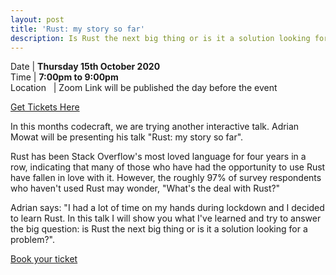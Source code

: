 ```yaml
---
layout: post
title: 'Rust: my story so far'
description: Is Rust the next big thing or is it a solution looking for a problem?
---
```


Date | **Thursday 15th October 2020** <br>
Time | **7:00pm to 9:00pm**<br>
Location &nbsp; | Zoom Link will be published the day before the event

[Get Tickets Here](https://www.eventbrite.com/e/rust-my-story-so-far-tickets-123514460075)

In this months codecraft, we are trying another interactive talk. Adrian Mowat will be presenting his talk "Rust: my story so far".

Rust has been Stack Overflow's most loved language for four years in a row, indicating that many of those who have had the opportunity to use Rust have fallen in love with it. However, the roughly 97% of survey respondents who haven't used Rust may wonder, "What's the deal with Rust?"

Adrian says: "I had a lot of time on my hands during lockdown and I decided to learn Rust. In this talk I will show you what I've learned and try to answer the big question: is Rust the next big thing or is it a solution looking for a problem?".

[Book your ticket](https://www.eventbrite.com/e/rust-my-story-so-far-tickets-123514460075)
